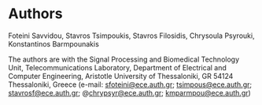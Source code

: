 # Authors

Foteini Savvidou, Stavros Tsimpoukis, Stavros Filosidis, Chrysoula Psyrouki, Konstantinos Barmpounakis

The authors are with the Signal Processing and Biomedical Technology Unit, Telecommunications Laboratory, Department of Electrical and Computer Engineering, Aristotle University of Thessaloniki, GR 54124 Thessaloniki, Greece (e-mail: sfoteini@ece.auth.gr; tsimpous@ece.auth.gr; stavrosf@ece.auth.gr; @chrypsyr@ece.auth.gr; kmparmpou@ece.auth.gr)
